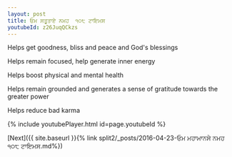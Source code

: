 ```yaml
---
layout: post
title: ਓਮ ਸਤੂਤਾਏ ਨਮਹ  ੧੦੮ ਟਾਇਮਸ
youtubeId: z26JuqQCkzs
---
```

 
 
Helps get goodness, bliss and peace and God's blessings
 
Helps remain focused, help generate inner energy 
 
Helps boost physical and mental health 
 
Helps remain grounded and generates a sense of gratitude towards the greater power 
 
Helps reduce bad karma
 
 
 
 


{% include youtubePlayer.html id=page.youtubeId %}
 
[Next]({{ site.baseurl }}{% link  split2/_posts/2016-04-23-ਓਮ ਮਹਾਮਾਨਸੇ ਨਮਹ ੧੦੮ ਟਾਇਮਸ.md%})
 
